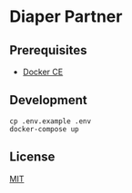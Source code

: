 # Diaper Partner

## Prerequisites

- [Docker CE](https://store.docker.com/search?type=edition&offering=community)

## Development

```
cp .env.example .env
docker-compose up
```

## License

[MIT](./LICENSE)